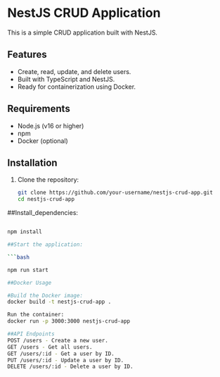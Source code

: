 # NestJS CRUD Application

This is a simple CRUD application built with NestJS.

## Features
- Create, read, update, and delete users.
- Built with TypeScript and NestJS.
- Ready for containerization using Docker.

## Requirements
- Node.js (v16 or higher)
- npm
- Docker (optional)

## Installation
1. Clone the repository:
   ```bash
   git clone https://github.com/your-username/nestjs-crud-app.git
   cd nestjs-crud-app


  ##Install_dependencies:
  ```bash

  npm install

  ##Start the application:
  
  ```bash

  npm run start

  ##Docker Usage

  #Build the Docker image:
  docker build -t nestjs-crud-app .

  Run the container:
  docker run -p 3000:3000 nestjs-crud-app

  ##API Endpoints
  POST /users - Create a new user.
  GET /users - Get all users.
  GET /users/:id - Get a user by ID.
  PUT /users/:id - Update a user by ID.
  DELETE /users/:id - Delete a user by ID.